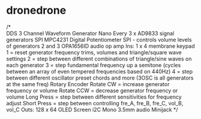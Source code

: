 # dronedrone
/*  
    DDS 3 Channel Waveform Generator
        Nano Every
        3 x AD9833 signal generators SPI
        MPC4231 Digital Potentiometer SPI - controls volume levels of generators 2 and 3
        OPA1656ID audio op amp
    Ins:
        1 x 4 membrane keypad
            1 = reset generator frequency trims, volumes and triangle/square wave settings
            2 = step between different combinations of triangle/sine waves on each generator
            3 = step fundamental frequency up a semitone (cycles between an array of even tempered frequencies based on 440Hz)
            4 = step between different oscillator preset chords and more (3OSC is all generators at the same freq)
        Rotary Encoder
            Rotate CW = increase generator frequency or volume
            Rotate CCW = decrease generator frequency or volume
            Long Press = step between different sensitivities for frequency adjust
            Short Press = step between controlling fre_A, fre_B, fre_C, vol_B, vol_C
    Outs:
        128 x 64 OLED Screen i2C
        Mono 3.5mm audio Minijack
*/
